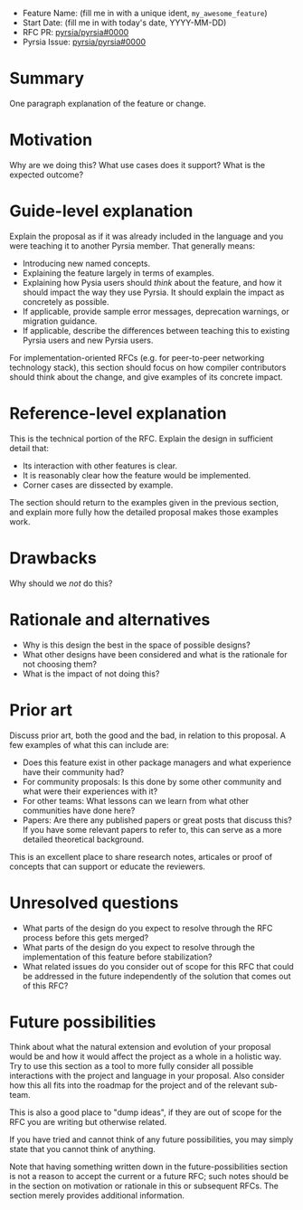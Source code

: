 - Feature Name: (fill me in with a unique ident, `my_awesome_feature`)
- Start Date: (fill me in with today's date, YYYY-MM-DD)
- RFC PR: [pyrsia/pyrsia#0000](https://github.com/pyrsia/pyrsia/pull/0000)
- Pyrsia Issue: [pyrsia/pyrsia#0000](https://github.com/pyrsia/pyrsia/issues/0000)

# Summary

One paragraph explanation of the feature or change.

# Motivation

Why are we doing this? What use cases does it support? What is the expected outcome?

# Guide-level explanation

Explain the proposal as if it was already included in the language and you were teaching it to another Pyrsia member. That generally means:

- Introducing new named concepts.
- Explaining the feature largely in terms of examples.
- Explaining how Pysia users should *think* about the feature, and how it should impact the way they use Pyrsia. It should explain the impact as concretely as possible.
- If applicable, provide sample error messages, deprecation warnings, or migration guidance.
- If applicable, describe the differences between teaching this to existing Pyrsia users and new Pyrsia users.

For implementation-oriented RFCs (e.g. for peer-to-peer networking technology stack), this section should focus on how compiler contributors should think about the change, and give examples of its concrete impact. 

# Reference-level explanation

This is the technical portion of the RFC. Explain the design in sufficient detail that:

- Its interaction with other features is clear.
- It is reasonably clear how the feature would be implemented.
- Corner cases are dissected by example.

The section should return to the examples given in the previous section, and explain more fully how the detailed proposal makes those examples work.

# Drawbacks

Why should we *not* do this?

# Rationale and alternatives

- Why is this design the best in the space of possible designs?
- What other designs have been considered and what is the rationale for not choosing them?
- What is the impact of not doing this?

# Prior art

Discuss prior art, both the good and the bad, in relation to this proposal.
A few examples of what this can include are:

- Does this feature exist in other package managers and what experience have their community had?
- For community proposals: Is this done by some other community and what were their experiences with it?
- For other teams: What lessons can we learn from what other communities have done here?
- Papers: Are there any published papers or great posts that discuss this? If you have some relevant papers to refer to, this can serve as a more detailed theoretical background.

This is an excellent place to share research notes, articales or proof of concepts that can support or educate the reviewers.

# Unresolved questions

- What parts of the design do you expect to resolve through the RFC process before this gets merged?
- What parts of the design do you expect to resolve through the implementation of this feature before stabilization?
- What related issues do you consider out of scope for this RFC that could be addressed in the future independently of the solution that comes out of this RFC?

# Future possibilities

Think about what the natural extension and evolution of your proposal would
be and how it would affect the project as a whole in a holistic
way. Try to use this section as a tool to more fully consider all possible
interactions with the project and language in your proposal.
Also consider how this all fits into the roadmap for the project
and of the relevant sub-team.

This is also a good place to "dump ideas", if they are out of scope for the
RFC you are writing but otherwise related.

If you have tried and cannot think of any future possibilities,
you may simply state that you cannot think of anything.

Note that having something written down in the future-possibilities section
is not a reason to accept the current or a future RFC; such notes should be
in the section on motivation or rationale in this or subsequent RFCs.
The section merely provides additional information.
